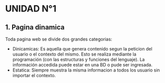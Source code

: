 # UNIDAD N°1
## 1. Pagina dinamica
Toda pagina web se divide dos grandes categorias:
-   Dinicamicas:
Es aquella que genera contenido segun la peticion del usuario o el contexto del mismo. Esto se realiza mediante la programación (con las estructuras y funciones del lenguaje).
La información accedida puede estar en una BD o pude ser ingresada.
- Estatica:
Siempre muestra la misma informacion a todos los usuario sin importar el contexto.
